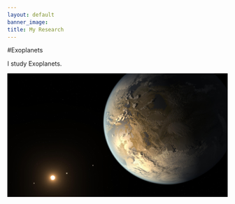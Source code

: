 ```yaml
---
layout: default
banner_image:
title: My Research
---
```

#Exoplanets

I study Exoplanets.

![Branching](banner.jpg)
